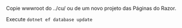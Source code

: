 Copie wwwroot do ../cu/ ou de um novo projeto das Páginas do Razor.

Execute `dotnet ef database update`
